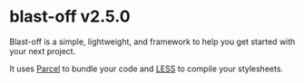 # blast-off v2.5.0

Blast-off is a simple, lightweight, and framework to help you get started with your next project.

It uses [Parcel](https://parceljs.org/) to bundle your code and [LESS](http://lesscss.org/) to compile your stylesheets.

